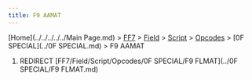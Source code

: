 ```yaml
---
title: F9 AAMAT
---
```


[Home](../../../../../Main Page.md) > [FF7](../../../../../FF7.md) > [Field](../../../../Field.md) > [Script](../../../Script.md) > [Opcodes](../../Opcodes.md) > [0F SPECIAL](../0F SPECIAL.md) > F9 AAMAT

1.  REDIRECT [FF7/Field/Script/Opcodes/0F SPECIAL/F9 FLMAT](../0F SPECIAL/F9 FLMAT.md)
